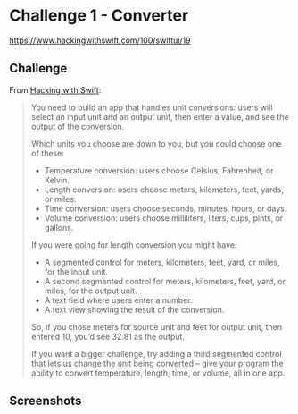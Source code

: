 # Challenge 1 - Converter

https://www.hackingwithswift.com/100/swiftui/19

## Challenge

From [Hacking with Swift](https://www.hackingwithswift.com/100/swiftui/19):
>You need to build an app that handles unit conversions: users will select an input unit and an output unit, then enter a value, and see the output of the conversion.
>
>Which units you choose are down to you, but you could choose one of these:
>- Temperature conversion: users choose Celsius, Fahrenheit, or Kelvin.
>- Length conversion: users choose meters, kilometers, feet, yards, or miles.
>- Time conversion: users choose seconds, minutes, hours, or days.
>- Volume conversion: users choose milliliters, liters, cups, pints, or gallons.
>
>If you were going for length conversion you might have:
>- A segmented control for meters, kilometers, feet, yard, or miles, for the input unit.
>- A second segmented control for meters, kilometers, feet, yard, or miles, for the output unit.
>- A text field where users enter a number.
>- A text view showing the result of the conversion.
>
>So, if you chose meters for source unit and feet for output unit, then entered 10, you’d see 32.81 as the output.
>
>If you want a bigger challenge, try adding a third segmented control that lets us change the unit being converted – give your program the ability to convert temperature, length, time, or volume, all in one app.

## Screenshots

